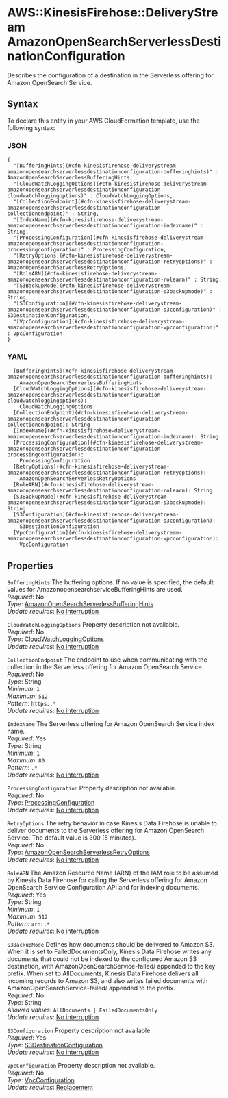 # AWS::KinesisFirehose::DeliveryStream AmazonOpenSearchServerlessDestinationConfiguration<a name="aws-properties-kinesisfirehose-deliverystream-amazonopensearchserverlessdestinationconfiguration"></a>

Describes the configuration of a destination in the Serverless offering for Amazon OpenSearch Service\.

## Syntax<a name="aws-properties-kinesisfirehose-deliverystream-amazonopensearchserverlessdestinationconfiguration-syntax"></a>

To declare this entity in your AWS CloudFormation template, use the following syntax:

### JSON<a name="aws-properties-kinesisfirehose-deliverystream-amazonopensearchserverlessdestinationconfiguration-syntax.json"></a>

```
{
  "[BufferingHints](#cfn-kinesisfirehose-deliverystream-amazonopensearchserverlessdestinationconfiguration-bufferinghints)" : AmazonOpenSearchServerlessBufferingHints,
  "[CloudWatchLoggingOptions](#cfn-kinesisfirehose-deliverystream-amazonopensearchserverlessdestinationconfiguration-cloudwatchloggingoptions)" : CloudWatchLoggingOptions,
  "[CollectionEndpoint](#cfn-kinesisfirehose-deliverystream-amazonopensearchserverlessdestinationconfiguration-collectionendpoint)" : String,
  "[IndexName](#cfn-kinesisfirehose-deliverystream-amazonopensearchserverlessdestinationconfiguration-indexname)" : String,
  "[ProcessingConfiguration](#cfn-kinesisfirehose-deliverystream-amazonopensearchserverlessdestinationconfiguration-processingconfiguration)" : ProcessingConfiguration,
  "[RetryOptions](#cfn-kinesisfirehose-deliverystream-amazonopensearchserverlessdestinationconfiguration-retryoptions)" : AmazonOpenSearchServerlessRetryOptions,
  "[RoleARN](#cfn-kinesisfirehose-deliverystream-amazonopensearchserverlessdestinationconfiguration-rolearn)" : String,
  "[S3BackupMode](#cfn-kinesisfirehose-deliverystream-amazonopensearchserverlessdestinationconfiguration-s3backupmode)" : String,
  "[S3Configuration](#cfn-kinesisfirehose-deliverystream-amazonopensearchserverlessdestinationconfiguration-s3configuration)" : S3DestinationConfiguration,
  "[VpcConfiguration](#cfn-kinesisfirehose-deliverystream-amazonopensearchserverlessdestinationconfiguration-vpcconfiguration)" : VpcConfiguration
}
```

### YAML<a name="aws-properties-kinesisfirehose-deliverystream-amazonopensearchserverlessdestinationconfiguration-syntax.yaml"></a>

```
  [BufferingHints](#cfn-kinesisfirehose-deliverystream-amazonopensearchserverlessdestinationconfiguration-bufferinghints):
    AmazonOpenSearchServerlessBufferingHints
  [CloudWatchLoggingOptions](#cfn-kinesisfirehose-deliverystream-amazonopensearchserverlessdestinationconfiguration-cloudwatchloggingoptions):
    CloudWatchLoggingOptions
  [CollectionEndpoint](#cfn-kinesisfirehose-deliverystream-amazonopensearchserverlessdestinationconfiguration-collectionendpoint): String
  [IndexName](#cfn-kinesisfirehose-deliverystream-amazonopensearchserverlessdestinationconfiguration-indexname): String
  [ProcessingConfiguration](#cfn-kinesisfirehose-deliverystream-amazonopensearchserverlessdestinationconfiguration-processingconfiguration):
    ProcessingConfiguration
  [RetryOptions](#cfn-kinesisfirehose-deliverystream-amazonopensearchserverlessdestinationconfiguration-retryoptions):
    AmazonOpenSearchServerlessRetryOptions
  [RoleARN](#cfn-kinesisfirehose-deliverystream-amazonopensearchserverlessdestinationconfiguration-rolearn): String
  [S3BackupMode](#cfn-kinesisfirehose-deliverystream-amazonopensearchserverlessdestinationconfiguration-s3backupmode): String
  [S3Configuration](#cfn-kinesisfirehose-deliverystream-amazonopensearchserverlessdestinationconfiguration-s3configuration):
    S3DestinationConfiguration
  [VpcConfiguration](#cfn-kinesisfirehose-deliverystream-amazonopensearchserverlessdestinationconfiguration-vpcconfiguration):
    VpcConfiguration
```

## Properties<a name="aws-properties-kinesisfirehose-deliverystream-amazonopensearchserverlessdestinationconfiguration-properties"></a>

`BufferingHints` <a name="cfn-kinesisfirehose-deliverystream-amazonopensearchserverlessdestinationconfiguration-bufferinghints"></a>
The buffering options\. If no value is specified, the default values for AmazonopensearchserviceBufferingHints are used\.  
_Required_: No  
_Type_: [AmazonOpenSearchServerlessBufferingHints](aws-properties-kinesisfirehose-deliverystream-amazonopensearchserverlessbufferinghints.md)  
_Update requires_: [No interruption](https://docs.aws.amazon.com/AWSCloudFormation/latest/UserGuide/using-cfn-updating-stacks-update-behaviors.html#update-no-interrupt)

`CloudWatchLoggingOptions` <a name="cfn-kinesisfirehose-deliverystream-amazonopensearchserverlessdestinationconfiguration-cloudwatchloggingoptions"></a>
Property description not available\.  
_Required_: No  
_Type_: [CloudWatchLoggingOptions](aws-properties-kinesisfirehose-deliverystream-cloudwatchloggingoptions.md)  
_Update requires_: [No interruption](https://docs.aws.amazon.com/AWSCloudFormation/latest/UserGuide/using-cfn-updating-stacks-update-behaviors.html#update-no-interrupt)

`CollectionEndpoint` <a name="cfn-kinesisfirehose-deliverystream-amazonopensearchserverlessdestinationconfiguration-collectionendpoint"></a>
The endpoint to use when communicating with the collection in the Serverless offering for Amazon OpenSearch Service\.  
_Required_: No  
_Type_: String  
_Minimum_: `1`  
_Maximum_: `512`  
_Pattern_: `https:.*`  
_Update requires_: [No interruption](https://docs.aws.amazon.com/AWSCloudFormation/latest/UserGuide/using-cfn-updating-stacks-update-behaviors.html#update-no-interrupt)

`IndexName` <a name="cfn-kinesisfirehose-deliverystream-amazonopensearchserverlessdestinationconfiguration-indexname"></a>
The Serverless offering for Amazon OpenSearch Service index name\.  
_Required_: Yes  
_Type_: String  
_Minimum_: `1`  
_Maximum_: `80`  
_Pattern_: `.*`  
_Update requires_: [No interruption](https://docs.aws.amazon.com/AWSCloudFormation/latest/UserGuide/using-cfn-updating-stacks-update-behaviors.html#update-no-interrupt)

`ProcessingConfiguration` <a name="cfn-kinesisfirehose-deliverystream-amazonopensearchserverlessdestinationconfiguration-processingconfiguration"></a>
Property description not available\.  
_Required_: No  
_Type_: [ProcessingConfiguration](aws-properties-kinesisfirehose-deliverystream-processingconfiguration.md)  
_Update requires_: [No interruption](https://docs.aws.amazon.com/AWSCloudFormation/latest/UserGuide/using-cfn-updating-stacks-update-behaviors.html#update-no-interrupt)

`RetryOptions` <a name="cfn-kinesisfirehose-deliverystream-amazonopensearchserverlessdestinationconfiguration-retryoptions"></a>
The retry behavior in case Kinesis Data Firehose is unable to deliver documents to the Serverless offering for Amazon OpenSearch Service\. The default value is 300 \(5 minutes\)\.  
_Required_: No  
_Type_: [AmazonOpenSearchServerlessRetryOptions](aws-properties-kinesisfirehose-deliverystream-amazonopensearchserverlessretryoptions.md)  
_Update requires_: [No interruption](https://docs.aws.amazon.com/AWSCloudFormation/latest/UserGuide/using-cfn-updating-stacks-update-behaviors.html#update-no-interrupt)

`RoleARN` <a name="cfn-kinesisfirehose-deliverystream-amazonopensearchserverlessdestinationconfiguration-rolearn"></a>
The Amazon Resource Name \(ARN\) of the IAM role to be assumed by Kinesis Data Firehose for calling the Serverless offering for Amazon OpenSearch Service Configuration API and for indexing documents\.  
_Required_: Yes  
_Type_: String  
_Minimum_: `1`  
_Maximum_: `512`  
_Pattern_: `arn:.*`  
_Update requires_: [No interruption](https://docs.aws.amazon.com/AWSCloudFormation/latest/UserGuide/using-cfn-updating-stacks-update-behaviors.html#update-no-interrupt)

`S3BackupMode` <a name="cfn-kinesisfirehose-deliverystream-amazonopensearchserverlessdestinationconfiguration-s3backupmode"></a>
Defines how documents should be delivered to Amazon S3\. When it is set to FailedDocumentsOnly, Kinesis Data Firehose writes any documents that could not be indexed to the configured Amazon S3 destination, with AmazonOpenSearchService\-failed/ appended to the key prefix\. When set to AllDocuments, Kinesis Data Firehose delivers all incoming records to Amazon S3, and also writes failed documents with AmazonOpenSearchService\-failed/ appended to the prefix\.  
_Required_: No  
_Type_: String  
_Allowed values_: `AllDocuments | FailedDocumentsOnly`  
_Update requires_: [No interruption](https://docs.aws.amazon.com/AWSCloudFormation/latest/UserGuide/using-cfn-updating-stacks-update-behaviors.html#update-no-interrupt)

`S3Configuration` <a name="cfn-kinesisfirehose-deliverystream-amazonopensearchserverlessdestinationconfiguration-s3configuration"></a>
Property description not available\.  
_Required_: Yes  
_Type_: [S3DestinationConfiguration](aws-properties-kinesisfirehose-deliverystream-s3destinationconfiguration.md)  
_Update requires_: [No interruption](https://docs.aws.amazon.com/AWSCloudFormation/latest/UserGuide/using-cfn-updating-stacks-update-behaviors.html#update-no-interrupt)

`VpcConfiguration` <a name="cfn-kinesisfirehose-deliverystream-amazonopensearchserverlessdestinationconfiguration-vpcconfiguration"></a>
Property description not available\.  
_Required_: No  
_Type_: [VpcConfiguration](aws-properties-kinesisfirehose-deliverystream-vpcconfiguration.md)  
_Update requires_: [Replacement](https://docs.aws.amazon.com/AWSCloudFormation/latest/UserGuide/using-cfn-updating-stacks-update-behaviors.html#update-replacement)
